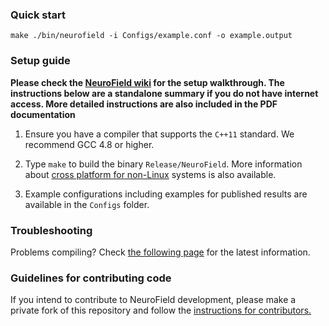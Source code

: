 ### Quick start

    make ./bin/neurofield -i Configs/example.conf -o example.output
   
### Setup guide

**Please check the [NeuroField wiki](https://github.com/BrainDynamicsUSYD/neurofield/wiki) for the setup walkthrough. The instructions below are a standalone summary if you do not have internet access. More detailed instructions are also included in the PDF documentation**

1. Ensure you have a compiler that supports the `C++11` standard. We recommend GCC 4.8 or higher.

2. Type `make` to build the binary `Release/NeuroField`. More information about [cross platform for non-Linux](https://github.com/BrainDynamicsUSYD/neurofield/wiki/Cross-platform-support) systems is also available. 

3. Example configurations including examples for published results are available in the `Configs` folder.

### Troubleshooting

Problems compiling? Check [the following page](https://github.com/BrainDynamicsUSYD/neurofield/wiki/Troubleshooting) for the latest information.

### Guidelines for contributing code

If you intend to contribute to NeuroField development, please make a private fork of this repository and follow the [instructions for contributors.](https://github.com/BrainDynamicsUSYD/neurofield/wiki/How-to-contribute-code-to-NeuroField)

